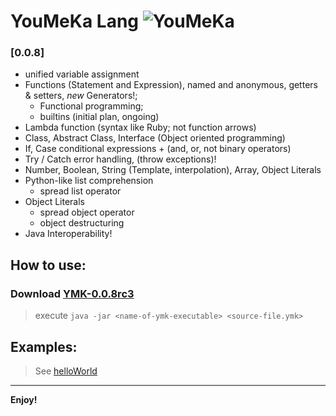 # YouMeKa Lang ![YouMeKa](https://github.com/user-attachments/assets/f765c562-3443-4ee5-8142-d6e6bd38ede4)

### [0.0.8]
* unified variable assignment
* Functions (Statement and Expression), named and anonymous, getters & setters, *new* Generators!;
  * Functional programming;
  * builtins (initial plan, ongoing)
* Lambda function (syntax like Ruby; not function arrows)
* Class, Abstract Class, Interface (Object oriented programming)
* If, Case conditional expressions + (and, or, not binary operators)
* Try / Catch error handling, (throw exceptions)!
* Number, Boolean, String (Template, interpolation), Array, Object Literals
* Python-like list comprehension
  * spread list operator
* Object Literals
  * spread object operator
  * object destructuring
* Java Interoperability!

## How to use:
### Download [YMK-0.0.8rc3](https://github.com/mczvc-biomew/YouMeKaLang/releases/download/0.0.8rc3/YMK-0.0.8rc3.jar)

> execute
> ``java -jar <name-of-ymk-executable> <source-file.ymk>``

## Examples:
> See [helloWorld](./helloWorld.ymk)
---
**Enjoy!**
